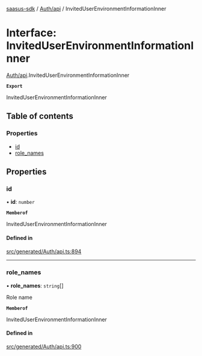 [saasus-sdk](../README.md) / [Auth/api](../modules/Auth_api.md) / InvitedUserEnvironmentInformationInner

# Interface: InvitedUserEnvironmentInformationInner

[Auth/api](../modules/Auth_api.md).InvitedUserEnvironmentInformationInner

**`Export`**

InvitedUserEnvironmentInformationInner

## Table of contents

### Properties

- [id](Auth_api.InvitedUserEnvironmentInformationInner.md#id)
- [role\_names](Auth_api.InvitedUserEnvironmentInformationInner.md#role_names)

## Properties

### id

• **id**: `number`

**`Memberof`**

InvitedUserEnvironmentInformationInner

#### Defined in

[src/generated/Auth/api.ts:894](https://github.com/saasus-platform/saasus-sdk-javascript/blob/c67ac22/src/generated/Auth/api.ts#L894)

___

### role\_names

• **role\_names**: `string`[]

Role name

**`Memberof`**

InvitedUserEnvironmentInformationInner

#### Defined in

[src/generated/Auth/api.ts:900](https://github.com/saasus-platform/saasus-sdk-javascript/blob/c67ac22/src/generated/Auth/api.ts#L900)
